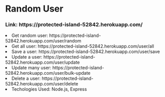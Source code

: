 # Random  User
<h3>Link: https://protected-island-52842.herokuapp.com/</h3>

<ui>
  <li>Get random user: https://protected-island-52842.herokuapp.com/user/random</li>
  <li>Get all user: https://protected-island-52842.herokuapp.com/user/all</li>
   <li>Save a user: https://protected-island-52842.herokuapp.com/user/save</li>
   <li>Update a user: https://protected-island-52842.herokuapp.com/user/update</li>
   <li>Update many user: https://protected-island-52842.herokuapp.com/user/bulk-update</li>
   <li>Delete a user: https://protected-island-52842.herokuapp.com/user/delete</li>
  <li>Techologies Used: Node.js, Express</li>
  
  </ul>
